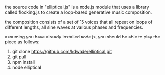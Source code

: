 the source code in "elliptical.js" is a node.js module that uses a library called flocking.js to create a loop-based generative music composition.

the composition consists of a set of 16 voices that all repeat on loops of different lengths, all sine waves at various phases and frequencies.

assuming you have already installed node.js, you should be able to play the piece as follows:

1. git clone https://github.com/kdwade/elliptical.git
2. git pull
3. npm install
4. node elliptical
